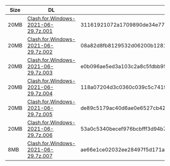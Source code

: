 |    Size   |     DL  | sha512sum |
|  ---  |  ---  |  ---  |
| 20MB | [Clash.for.Windows-2021-06-29.7z.001](https://cdn.jsdelivr.net/gh/appleians/cfw_intel@main/Clash.for.Windows-2021-06-29.7z.001) | 31161921072a1709890de34e77acf4dea9965fda6f7227c09f9573a11f0b64a1690d9aaa53e2456feceddc88627979acc920f59193532181a28d3a30b031f337 |
| 20MB | [Clash.for.Windows-2021-06-29.7z.002](https://cdn.jsdelivr.net/gh/appleians/cfw_intel@main/Clash.for.Windows-2021-06-29.7z.002) | 08a82d8fb8129532d06200b12817c3c3b03fcff10e138977ec39f1b85f4d41e132f954804f07d01bf4cff122cca1cdb2047f47b7eb105505eb7df78687658aba |
| 20MB | [Clash.for.Windows-2021-06-29.7z.003](https://cdn.jsdelivr.net/gh/appleians/cfw_intel@main/Clash.for.Windows-2021-06-29.7z.003) | e0b096ae5ed3a103c2a8c5fdbb95538103a27ca18e89c34182216703e5e1d16bb9ad2ebbfc18fbd16160321fd4aedc528af3deaa3fe7adab75096dccbd193d61 |
| 20MB | [Clash.for.Windows-2021-06-29.7z.004](https://cdn.jsdelivr.net/gh/appleians/cfw_intel@main/Clash.for.Windows-2021-06-29.7z.004) | 118a07204d3c0360c039c5c7419677ed928df6d096d08583b5023b5e3c6c9782f55811e0ed17f3e83588337b7760def4407ba3e446237940fe80c9a16d06c0d1 |
| 20MB | [Clash.for.Windows-2021-06-29.7z.005](https://cdn.jsdelivr.net/gh/appleians/cfw_intel@main/Clash.for.Windows-2021-06-29.7z.005) | de89c5179ac40d6ae0e6527cb42730a953addbdeb177cde075359147effa479af26e6d8e8fff785a96c4d8c6dc1c84e5d34f38028bc1bab037e177298325ec9d |
| 20MB | [Clash.for.Windows-2021-06-29.7z.006](https://cdn.jsdelivr.net/gh/appleians/cfw_intel@main/Clash.for.Windows-2021-06-29.7z.006) | 53a0c5340becef976bcbfff3d94b72d145e338b32bf2420b99468d1bc4931c87dd06bdce839fc6249e3364850e6eb1c680c221411874e63a63404e2d1f405a8e |
| 8MB | [Clash.for.Windows-2021-06-29.7z.007](https://cdn.jsdelivr.net/gh/appleians/cfw_intel@main/Clash.for.Windows-2021-06-29.7z.007) | ae66e1ce02032ee28497f5d171a2b66b6585332b4122748c6c2dfa09987401c2f6ad7b8c9bf242cf476e2c06ce34f40d2e079e7b485ea4a54b191e09caf446d2 |
